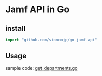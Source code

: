 # Jamf API in Go

## install

```go
import "github.com/sioncojp/go-jamf-api"
```

## Usage

sample code: [get_departments.go](examples/get_departments.go)